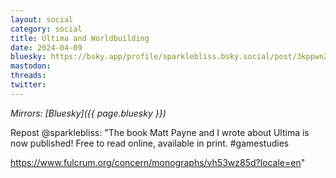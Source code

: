 ```yaml
---
layout: social
category: social
title: Ultima and Worldbuilding
date: 2024-04-09
bluesky: https://bsky.app/profile/sparklebliss.bsky.social/post/3kppwn2obcx2t
mastodon:
threads:
twitter:
---
```


*Mirrors: [Bluesky]({{ page.bluesky }})*

Repost @sparklebliss: "The book Matt Payne and I wrote about Ultima is now published! Free to read online, available in print. #gamestudies

<https://www.fulcrum.org/concern/monographs/vh53wz85d?locale=en>"
